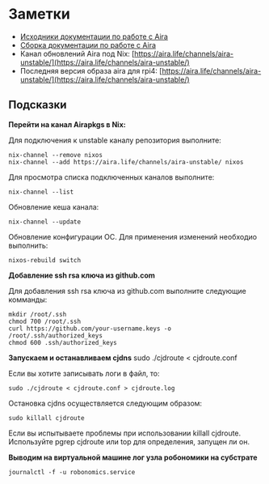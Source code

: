 # Заметки
* [Исходники документации по работе с Aira](https://github.com/airalab/aira/tree/master/docs)
* [Сборка документации по работе с Aira](https://aira.readthedocs.io/en/latest/getting_started.html)
* Канал обновлений Aira под Nix: [https://aira.life/channels/aira-unstable/](https://aira.life/channels/aira-unstable/)
* Последняя версия образа aira для rpi4: [https://aira.life/channels/aira-unstable/](https://aira.life/channels/aira-unstable/)

## Подсказки

**Перейти на канал Airapkgs в Nix:**

Для подключения к unstable каналу репозитория выполните:

    nix-channel --remove nixos
    nix-channel --add https://aira.life/channels/aira-unstable/ nixos

Для просмотра списка подключенных каналов выполните:

    nix-channel --list

Обновление кеша канала:

    nix-channel --update

Обновление конфигурации ОС. Для применения изменений необходио выполнить:

    nixos-rebuild switch

**Добавление ssh rsa ключа из github.com**

Для добавления ssh rsa ключа из github.com выполните следующие комманды:

	mkdir /root/.ssh
	chmod 700 /root/.ssh
	curl https://github.com/your-username.keys -o  /root/.ssh/authorized_keys
	chmod 600 .ssh/authorized_keys

**Запускаем и останавливаем cjdns**
	sudo ./cjdroute < cjdroute.conf

Если вы хотите записывать логи в файл, то:

	sudo ./cjdroute < cjdroute.conf > cjdroute.log

Остановка cjdns осуществляется следующим образом:

	sudo killall cjdroute

Если вы испытываете проблемы при использовании killall cjdroute. Используйте pgrep cjdroute или top для определения, запущен ли он.

**Выводим на виртуальной машине лог узла робономики на субстрате**

	journalctl -f -u robonomics.service 


